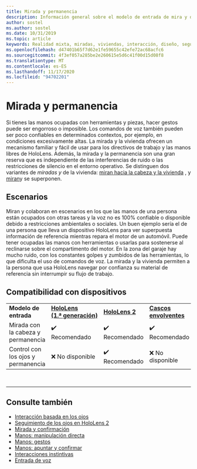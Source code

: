 ```yaml
---
title: Mirada y permanencia
description: Información general sobre el modelo de entrada de mira y disponibilidad (ojo)
author: sostel
ms.author: sostel
ms.date: 10/31/2019
ms.topic: article
keywords: Realidad mixta, miradas, viviendas, interacción, diseño, seguimiento ocular, seguimiento de cabezales, auriculares de realidad mixta, auriculares de realidad mixta de Windows, auriculares de realidad virtual, HoloLens, MRTK, kit de herramientas de realidad mixta
ms.openlocfilehash: d47401b65f7d62e1fe59655c42efe72ac68acfc6
ms.sourcegitcommit: 4f3ef057a285be2e260615e5d6c41f00d15d08f8
ms.translationtype: MT
ms.contentlocale: es-ES
ms.lasthandoff: 11/17/2020
ms.locfileid: "94702201"
---
```

# <a name="gaze-and-dwell"></a>Mirada y permanencia

Si tienes las manos ocupadas con herramientas y piezas, hacer gestos puede ser engorroso o imposible.
Los comandos de voz también pueden ser poco confiables en determinados contextos, por ejemplo, en condiciones excesivamente altas.
La mirada y la vivienda ofrecen un mecanismo familiar y fácil de usar para los directivos de trabajo y las manos libres de HoloLens.
Además, la mirada y la permanencia son una gran reserva que es independiente de las interferencias de ruido o las restricciones de silencio en el entorno operativo.
Se distinguen dos variantes de _miradas y_ de la vivienda: [miran hacia la cabeza y la vivienda](gaze-and-dwell-head.md) , y [miran](gaze-and-dwell-eyes.md)y se superponen.

## <a name="scenarios"></a>Escenarios

Miran y colaboran en escenarios en los que las manos de una persona están ocupados con otras tareas y la voz no es 100% confiable o disponible debido a restricciones ambientales o sociales.
Un buen ejemplo sería el de una persona que lleva un dispositivo HoloLens para ver superpuesta información de referencia mientras repara el motor de un automóvil.
Puede tener ocupadas las manos con herramientas o usarlas para sostenerse al reclinarse sobre el compartimento del motor.
En la zona del garaje hay mucho ruido, con los constantes golpes y zumbidos de las herramientas, lo que dificulta el uso de comandos de voz.
La mirada y la vivienda permiten a la persona que usa HoloLens navegar por confianza su material de referencia sin interrumpir su flujo de trabajo.

## <a name="device-support"></a>Compatibilidad con dispositivos

<table>
    <colgroup>
    <col width="25%" />
    <col width="25%" />
    <col width="25%" />
    <col width="25%" />
    </colgroup>
    <tr>
        <td><strong>Modelo de entrada</strong></td>
        <td><a href="../hololens-hardware-details.md"><strong>HoloLens (1.ª generación)</strong></a></td>
        <td><a href="https://docs.microsoft.com/hololens/hololens2-hardware"><strong>HoloLens 2</strong></td>
        <td><a href="../discover/immersive-headset-hardware-details.md"><strong>Cascos envolventes</strong></a></td>
    </tr>
     <tr>
        <td>Mirada con la cabeza y permanencia</td>
        <td>✔️ Recomendado</td>
        <td>✔️ Recomendado</td>
        <td>✔️ Recomendado</td>
    </tr>
     <tr>
        <td>Control con los ojos y permanencia</td>
        <td>❌ No disponible</td>
        <td>✔️ Recomendado</td>
        <td>❌ No disponible</td>
    </tr>
</table>


<br>

---

 ## <a name="see-also"></a>Consulte también
* [Interacción basada en los ojos](eye-gaze-interaction.md)
* [Seguimiento de los ojos en HoloLens 2](eye-tracking.md)
* [Mirada y confirmación](gaze-and-commit.md)
* [Manos: manipulación directa](direct-manipulation.md)
* [Manos: gestos](gaze-and-commit.md#composite-gestures)
* [Manos: apuntar y confirmar](point-and-commit.md)
* [Interacciones instintivas](interaction-fundamentals.md)
* [Entrada de voz](voice-input.md)
